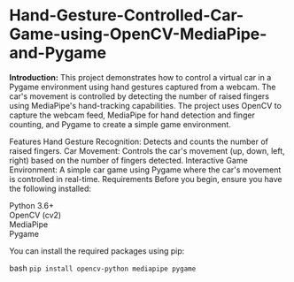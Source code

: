 # Hand-Gesture-Controlled-Car-Game-using-OpenCV-MediaPipe-and-Pygame
**Introduction:**
This project demonstrates how to control a virtual car in a Pygame environment using hand gestures captured from a webcam. The car's movement is controlled by detecting the number of raised fingers using MediaPipe's hand-tracking capabilities. The project uses OpenCV to capture the webcam feed, MediaPipe for hand detection and finger counting, and Pygame to create a simple game environment.

Features
Hand Gesture Recognition: Detects and counts the number of raised fingers.
Car Movement: Controls the car's movement (up, down, left, right) based on the number of fingers detected.
Interactive Game Environment: A simple car game using Pygame where the car's movement is controlled in real-time.
Requirements
Before you begin, ensure you have the following installed:

Python 3.6+  
OpenCV (cv2)  
MediaPipe  
Pygame  



You can install the required packages using pip:

bash
`````pip install opencv-python mediapipe pygame`````
